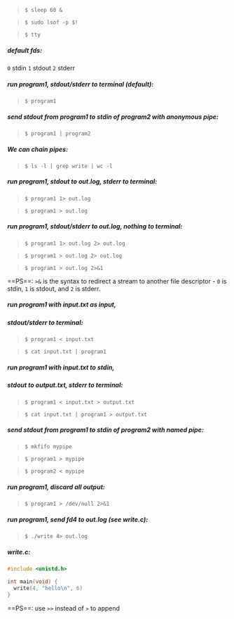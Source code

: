 > `$ sleep 60 &`

> `$ sudo lsof -p $!`

> `$ tty`

##### default fds:
`0` stdin
`1` stdout
`2` stderr

##### run program1, stdout/stderr to terminal (default):
> `$ program1`

##### send stdout from program1 to stdin of program2 with anonymous pipe:
> `$ program1 | program2`

##### We can chain pipes:
> `$ ls -l | grep write | wc -l`

##### run program1, stdout to out.log, stderr to terminal:
> `$ program1 1> out.log`

> `$ program1 > out.log`

##### run program1, stdout/stderr to out.log, nothing to terminal:
> `$ program1 1> out.log 2> out.log`

> `$ program1 > out.log 2> out.log`

> `$ program1 > out.log 2>&1`


==PS==: `>&` is the syntax to redirect a stream to another file descriptor - `0` is stdin, `1` is stdout, and `2` is stderr.

##### run program1 with input.txt as input,
##### stdout/stderr to terminal:
> `$ program1 < input.txt`

> `$ cat input.txt | program1`

##### run program1 with input.txt to stdin,
##### stdout to output.txt, stderr to terminal:
> `$ program1 < input.txt > output.txt`

> `$ cat input.txt | program1 > output.txt`

##### send stdout from program1 to stdin of program2 with named pipe:
> `$ mkfifo mypipe`

> `$ program1 > mypipe`

> `$ program2 < mypipe`

##### run program1, discard all output:
> `$ program1 > /dev/null 2>&1`

##### run program1, send fd4 to out.log (see write.c):
> `$ ./write 4> out.log`

##### write.c:
```c
#include <unistd.h>

int main(void) {
  write(4, "hello\n", 6)
}
```

==PS==: use `>>` instead of `>` to append
